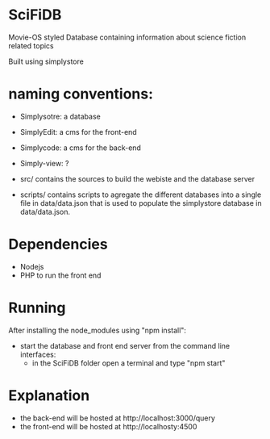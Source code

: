 # SciFiDB
Movie-OS styled Database containing information about science fiction related topics

Built using simplystore

# naming conventions:
* Simplysotre: a database
* SimplyEdit: a cms for the front-end
* Simplycode: a cms for the back-end
* Simply-view: ?

* src/ contains the sources to build the webiste and the database server
* scripts/ contains scripts to agregate the different databases into a single file in data/data.json that is used to populate the simplystore database in data/data.json.

# Dependencies
* Nodejs
* PHP to run the front end

# Running
After installing the node_modules using "npm install":

* start the database and front end server from the command line interfaces:
  * in the SciFiDB folder open a terminal and type "npm start" 

# Explanation

* the back-end will be hosted at http://localhost:3000/query
* the front-end will be hosted at http://localhosty:4500 
